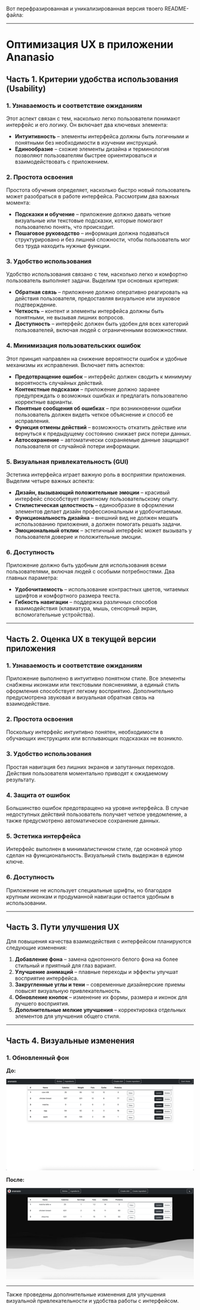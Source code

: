 Вот перефразированная и уникализированная версия твоего README-файла:

---

# **Оптимизация UX в приложении Ananasio**

## **Часть 1. Критерии удобства использования (Usability)**
  
### **1. Узнаваемость и соответствие ожиданиям**
  
Этот аспект связан с тем, насколько легко пользователи понимают интерфейс и его логику. Он включает два ключевых элемента:

- **Интуитивность** – элементы интерфейса должны быть логичными и понятными без необходимости в изучении инструкций.
- **Единообразие** – схожие элементы дизайна и терминология позволяют пользователям быстрее ориентироваться и взаимодействовать с приложением.

### **2. Простота освоения**
  
Простота обучения определяет, насколько быстро новый пользователь может разобраться в работе интерфейса. Рассмотрим два важных момента:

- **Подсказки и обучение** – приложение должно давать четкие визуальные или текстовые подсказки, которые помогают пользователю понять, что происходит.
- **Пошаговое руководство** – информация должна подаваться структурировано и без лишней сложности, чтобы пользователь мог без труда находить нужные функции.

### **3. Удобство использования**
  
Удобство использования связано с тем, насколько легко и комфортно пользователь выполняет задачи. Выделим три основных критерия:

- **Обратная связь** – приложение должно оперативно реагировать на действия пользователя, предоставляя визуальное или звуковое подтверждение.
- **Четкость** – контент и элементы интерфейса должны быть понятными, не вызывая лишних вопросов.
- **Доступность** – интерфейс должен быть удобен для всех категорий пользователей, включая людей с ограниченными возможностями.

### **4. Минимизация пользовательских ошибок**
  
Этот принцип направлен на снижение вероятности ошибок и удобные механизмы их исправления. Включает пять аспектов:

- **Предотвращение ошибок** – интерфейс должен сводить к минимуму вероятность случайных действий.
- **Контекстные подсказки** – приложение должно заранее предупреждать о возможных ошибках и предлагать пользователю корректные варианты.
- **Понятные сообщения об ошибках** – при возникновении ошибки пользователь должен видеть четкое объяснение и способ ее исправления.
- **Функция отмены действий** – возможность откатить действие или вернуться к предыдущему состоянию снижает риск потери данных.
- **Автосохранение** – автоматически сохраняемые данные защищают пользователя от случайной потери информации.

### **5. Визуальная привлекательность (GUI)**
  
Эстетика интерфейса играет важную роль в восприятии приложения. Выделим четыре важных аспекта:

- **Дизайн, вызывающий положительные эмоции** – красивый интерфейс способствует приятному пользовательскому опыту.
- **Стилистическая целостность** – единообразие в оформлении элементов делает дизайн профессиональным и удобочитаемым.
- **Функциональность дизайна** – внешний вид не должен мешать использованию приложения, а должен помогать решать задачи.
- **Эмоциональный отклик** – эстетичный интерфейс может вызывать у пользователя доверие и положительные эмоции.

### **6. Доступность**
  
Приложение должно быть удобным для использования всеми пользователями, включая людей с особыми потребностями. Два главных параметра:

- **Удобочитаемость** – использование контрастных цветов, читаемых шрифтов и комфортного размера текста.
- **Гибкость навигации** – поддержка различных способов взаимодействия (клавиатура, мышь, сенсорный экран, вспомогательные устройства).

---

## **Часть 2. Оценка UX в текущей версии приложения**

### **1. Узнаваемость и соответствие ожиданиям**
  
Приложение выполнено в интуитивно понятном стиле. Все элементы снабжены иконками или текстовыми пояснениями, а единый стиль оформления способствует легкому восприятию. Дополнительно предусмотрена звуковая и визуальная обратная связь на взаимодействие.

### **2. Простота освоения**
  
Поскольку интерфейс интуитивно понятен, необходимости в обучающих инструкциях или всплывающих подсказках не возникло.

### **3. Удобство использования**
  
Простая навигация без лишних экранов и запутанных переходов. Действия пользователя моментально приводят к ожидаемому результату.

### **4. Защита от ошибок**
  
Большинство ошибок предотвращено на уровне интерфейса. В случае недоступных действий пользователь получает четкое уведомление, а также предусмотрено автоматическое сохранение данных.

### **5. Эстетика интерфейса**
  
Интерфейс выполнен в минималистичном стиле, где основной упор сделан на функциональность. Визуальный стиль выдержан в едином ключе.

### **6. Доступность**
  
Приложение не использует специальные шрифты, но благодаря крупным иконкам и продуманной навигации остается удобным в использовании.

---

## **Часть 3. Пути улучшения UX**
  
Для повышения качества взаимодействия с интерфейсом планируются следующие изменения:

1. **Добавление фона** – замена однотонного белого фона на более стильный и приятный для глаз вариант.
2. **Улучшение анимаций** – плавные переходы и эффекты улучшат восприятие интерфейса.
3. **Закругленные углы и тени** – современные дизайнерские приемы повысят визуальную привлекательность.
4. **Обновление кнопок** – изменение их формы, размера и иконок для лучшего восприятия.
5. **Дополнительные мелкие улучшения** – корректировка отдельных элементов для улучшения общего стиля.

---

## **Часть 4. Визуальные изменения**

### **1. Обновленный фон**

**До:**
  
![background_before](https://github.com/likevelerjegher/ananasio/blob/main/docs/pictures/UX_before.png)

**После:**
  
![background_after](https://github.com/likevelerjegher/ananasio/blob/main/docs/pictures/UX_after.png)

---
  
Также проведены дополнительные изменения для улучшения визуальной привлекательности и удобства работы с интерфейсом.
